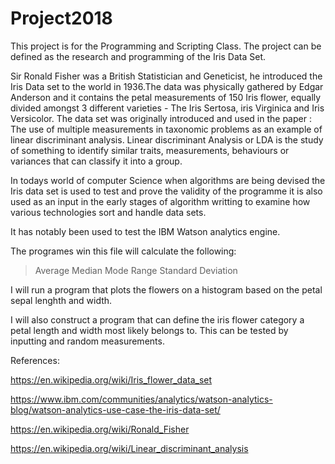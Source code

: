 # Project2018
This project is for the Programming and Scripting Class. The project can be defined as the research and programming of the Iris Data Set.

Sir Ronald Fisher was a British Statistician and Geneticist, he introduced the Iris Data set to the world in 1936.The data was physically gathered by Edgar Anderson and it contains the petal measurements of 150 Iris flower, equally divided amongst 3 different varieties - The Iris Sertosa, iris Virginica and Iris Versicolor. 
The data set was originally introduced and used in the paper : The use of multiple measurements in taxonomic problems as an example of linear discriminant analysis. Linear discriminant Analysis or LDA is the study of something to identify similar traits, measurements, behaviours or variances that can classify it into a group.

In todays world of computer Science when algorithms are being devised the Iris data set is used to test and prove the validity of the programme it is also used as an input in the early stages of algorithm writting to examine how various technologies sort and handle data sets.

It has notably been used to test the IBM Watson analytics engine.


The programes win this file will calculate the following: 

>Average
>Median
>Mode
>Range
>Standard Deviation

I will run a program that plots the flowers on a histogram based on the petal sepal lenghth and width.

I will also construct a program that can define the iris flower category a petal length and width most likely belongs to. 
This can be tested by inputting and random measurements.






References: 

https://en.wikipedia.org/wiki/Iris_flower_data_set

https://www.ibm.com/communities/analytics/watson-analytics-blog/watson-analytics-use-case-the-iris-data-set/

https://en.wikipedia.org/wiki/Ronald_Fisher

https://en.wikipedia.org/wiki/Linear_discriminant_analysis
